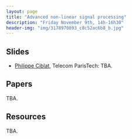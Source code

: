 ```yaml
---
layout: page
title: "Advanced non-linear signal processing"
description: "Friday November 9th, 14h-16h30"
header-img: "img/3178970893_c8c52ac6b8_b.jpg"
---
```


Slides
----

  - [Philippe Ciblat](https://perso.telecom-paristech.fr/ciblat/), Telecom ParisTech: TBA.

Papers
----

TBA.

Resources
----

TBA.

